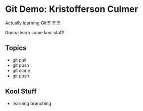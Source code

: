 # Git Demo: Kristofferson Culmer

Actually learning Git!!!!!!!!!!!

Gonna learn some kool stuff!

## Topics
- git pull
- git push
- git clone
- git push

## Kool Stuff
- learning branching
